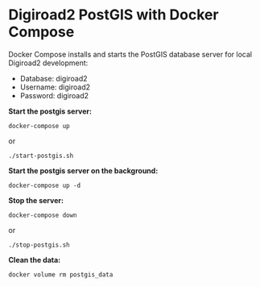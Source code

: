 Digiroad2 PostGIS with Docker Compose
=================================
Docker Compose installs and starts the PostGIS database server for local Digiroad2 development:

- Database: digiroad2
- Username: digiroad2
- Password: digiroad2

**Start the postgis server:**

`docker-compose up`

or

`./start-postgis.sh`

**Start the postgis server on the background:**

`docker-compose up -d`

**Stop the server:**

`docker-compose down`

or

`./stop-postgis.sh`

**Clean the data:**

`docker volume rm postgis_data` 
